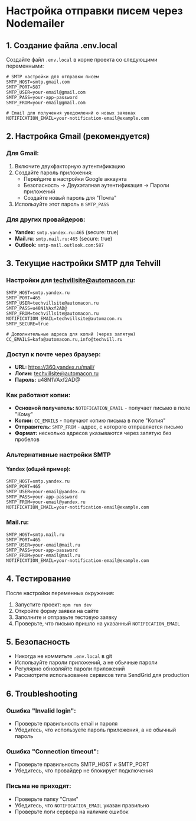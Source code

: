 # Настройка отправки писем через Nodemailer

## 1. Создание файла .env.local

Создайте файл `.env.local` в корне проекта со следующими переменными:

```env
# SMTP настройки для отправки писем
SMTP_HOST=smtp.gmail.com
SMTP_PORT=587
SMTP_USER=your-email@gmail.com
SMTP_PASS=your-app-password
SMTP_FROM=your-email@gmail.com

# Email для получения уведомлений о новых заявках
NOTIFICATION_EMAIL=your-notification-email@example.com
```

## 2. Настройка Gmail (рекомендуется)

### Для Gmail:
1. Включите двухфакторную аутентификацию
2. Создайте пароль приложения:
   - Перейдите в настройки Google аккаунта
   - Безопасность → Двухэтапная аутентификация → Пароли приложений
   - Создайте новый пароль для "Почта"
3. Используйте этот пароль в `SMTP_PASS`

### Для других провайдеров:
- **Yandex**: `smtp.yandex.ru:465` (secure: true)
- **Mail.ru**: `smtp.mail.ru:465` (secure: true)
- **Outlook**: `smtp-mail.outlook.com:587`

## 3. Текущие настройки SMTP для Tehvill

### Настройки для techvillsite@automacon.ru:
```env
SMTP_HOST=smtp.yandex.ru
SMTP_PORT=465
SMTP_USER=techvillsite@automacon.ru
SMTP_PASS=u48N1VAxf2AD@
SMTP_FROM=techvillsite@automacon.ru
NOTIFICATION_EMAIL=techvillsite@automacon.ru
SMTP_SECURE=true

# Дополнительные адреса для копий (через запятую)
CC_EMAILS=kafa@automacon.ru,info@techvill.ru
```

### Доступ к почте через браузер:
- **URL:** https://360.yandex.ru/mail/
- **Логин:** techvillsite@automacon.ru
- **Пароль:** u48N1VAxf2AD@

### Как работают копии:
- **Основной получатель:** `NOTIFICATION_EMAIL` - получает письмо в поле "Кому"
- **Копии:** `CC_EMAILS` - получают копию письма в поле "Копия"
- **Отправитель:** `SMTP_FROM` - адрес, с которого отправляется письмо
- **Формат:** несколько адресов указываются через запятую без пробелов

### Альтернативные настройки SMTP

#### Yandex (общий пример):
```env
SMTP_HOST=smtp.yandex.ru
SMTP_PORT=465
SMTP_USER=your-email@yandex.ru
SMTP_PASS=your-app-password
SMTP_FROM=your-email@yandex.ru
NOTIFICATION_EMAIL=your-notification-email@example.com
```

### Mail.ru:
```env
SMTP_HOST=smtp.mail.ru
SMTP_PORT=465
SMTP_USER=your-email@mail.ru
SMTP_PASS=your-app-password
SMTP_FROM=your-email@mail.ru
NOTIFICATION_EMAIL=your-notification-email@example.com
```

## 4. Тестирование

После настройки переменных окружения:

1. Запустите проект: `npm run dev`
2. Откройте форму заявки на сайте
3. Заполните и отправьте тестовую заявку
4. Проверьте, что письмо пришло на указанный `NOTIFICATION_EMAIL`

## 5. Безопасность

- Никогда не коммитьте `.env.local` в git
- Используйте пароли приложений, а не обычные пароли
- Регулярно обновляйте пароли приложений
- Рассмотрите использование сервисов типа SendGrid для production

## 6. Troubleshooting

### Ошибка "Invalid login":
- Проверьте правильность email и пароля
- Убедитесь, что используете пароль приложения, а не обычный пароль

### Ошибка "Connection timeout":
- Проверьте правильность SMTP_HOST и SMTP_PORT
- Убедитесь, что провайдер не блокирует подключения

### Письма не приходят:
- Проверьте папку "Спам"
- Убедитесь, что `NOTIFICATION_EMAIL` указан правильно
- Проверьте логи сервера на наличие ошибок 